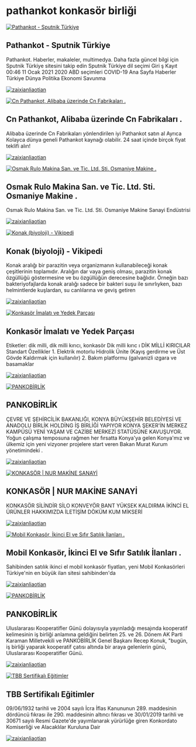 # pathankot konkasör birliği
<a href="https://mnn.zoosnet.net/LR/Chatpre.aspx?id=MNN94995150&p=https://topgrinding.com/" target="_blank">![Pathankot - Sputnik Türkiye](https://github.com/technlg/images/blob/main/53.jpg)</a>
## Pathankot - Sputnik Türkiye
Pathankot. Haberler, makaleler, multimedya. Daha fazla güncel bilgi için Sputnik Türkiye sitesini takip edin Sputnik Türkiye dil seçimi Giri ş Kayıt 00:46 11 Ocak 2021 2020 ABD seçimleri COVID-19 Ana Sayfa Haberler Türkiye Dünya Politika Ekonomi Savunma 
<a href="https://mnn.zoosnet.net/LR/Chatpre.aspx?id=MNN94995150&p=https://topgrinding.com/" target="_blank"><img src="https://github.com/technlg/images/raw/main/chat11.jpg" alt="zaixianliaotian"/></a><a href="//whatsapp.shibangsoft.com/WhatsApp.php" ><img src="https://github.com/technlg/images/raw/main/chat11.png" alt=""></a>
<a href="https://mnn.zoosnet.net/LR/Chatpre.aspx?id=MNN94995150&p=https://topgrinding.com/" target="_blank">![Cn Pathankot, Alibaba üzerinde Cn Fabrikaları .](https://github.com/technlg/images/blob/main/36.jpg)</a>
## Cn Pathankot, Alibaba üzerinde Cn Fabrikaları .
Alibaba üzerinde Cn Fabrikaları yönlendirilen iyi Pathankot satın al Ayrıca Kolayca dünya geneli Pathankot kaynağı olabilir. 24 saat içinde birçok fiyat teklifi alın!
<a href="https://mnn.zoosnet.net/LR/Chatpre.aspx?id=MNN94995150&p=https://topgrinding.com/" target="_blank"><img src="https://github.com/technlg/images/raw/main/chat11.jpg" alt="zaixianliaotian"/></a><a href="//whatsapp.shibangsoft.com/WhatsApp.php" ><img src="https://github.com/technlg/images/raw/main/chat11.png" alt=""></a>
<a href="https://mnn.zoosnet.net/LR/Chatpre.aspx?id=MNN94995150&p=https://topgrinding.com/" target="_blank">![Osmak Rulo Makina San. ve Tic. Ltd. Sti. Osmaniye Makine .](https://github.com/technlg/images/blob/main/61.jpg)</a>
## Osmak Rulo Makina San. ve Tic. Ltd. Sti. Osmaniye Makine .
Osmak Rulo Makina San. ve Tic. Ltd. Sti. Osmaniye Makine Sanayi Endüstrisi
<a href="https://mnn.zoosnet.net/LR/Chatpre.aspx?id=MNN94995150&p=https://topgrinding.com/" target="_blank"><img src="https://github.com/technlg/images/raw/main/chat11.jpg" alt="zaixianliaotian"/></a><a href="//whatsapp.shibangsoft.com/WhatsApp.php" ><img src="https://github.com/technlg/images/raw/main/chat11.png" alt=""></a>
<a href="https://mnn.zoosnet.net/LR/Chatpre.aspx?id=MNN94995150&p=https://topgrinding.com/" target="_blank">![Konak (biyoloji) - Vikipedi](https://github.com/technlg/images/blob/main/48.jpg)</a>
## Konak (biyoloji) - Vikipedi
Konak aralığı bir parazitin veya organizmanın kullanabileceği konak çeşitlerinin toplamıdır. Aralığın dar vaya geniş olması, parazitin konak özgüllüğü göstermesine ve bu özgüllüğün derecesine bağlıdır. Örneğin bazı bakteriyofajlarda konak aralığı sadece bir bakteri suşu ile sınırlıyken, bazı helmintlerde kuşlardan, su canlılarına ve geviş getiren 
<a href="https://mnn.zoosnet.net/LR/Chatpre.aspx?id=MNN94995150&p=https://topgrinding.com/" target="_blank"><img src="https://github.com/technlg/images/raw/main/chat11.jpg" alt="zaixianliaotian"/></a><a href="//whatsapp.shibangsoft.com/WhatsApp.php" ><img src="https://github.com/technlg/images/raw/main/chat11.png" alt=""></a>
<a href="https://mnn.zoosnet.net/LR/Chatpre.aspx?id=MNN94995150&p=https://topgrinding.com/" target="_blank">![Konkasör İmalatı ve Yedek Parçası](https://github.com/technlg/images/blob/main/37.jpg)</a>
## Konkasör İmalatı ve Yedek Parçası
Etiketler: dik milli, dik milli kırıcı, konkasör Dik milli kırıc ı DİK MİLLİ KIRICILAR Standart Özellikler 1. Elektrik motorlu Hidrolik Ünite (Kayış gerdirme ve Üst Gövde Kaldırmak için kullanılır) 2. Bakım platformu (galvanizli ızgara ve basamaklar 
<a href="https://mnn.zoosnet.net/LR/Chatpre.aspx?id=MNN94995150&p=https://topgrinding.com/" target="_blank"><img src="https://github.com/technlg/images/raw/main/chat11.jpg" alt="zaixianliaotian"/></a><a href="//whatsapp.shibangsoft.com/WhatsApp.php" ><img src="https://github.com/technlg/images/raw/main/chat11.png" alt=""></a>
<a href="https://mnn.zoosnet.net/LR/Chatpre.aspx?id=MNN94995150&p=https://topgrinding.com/" target="_blank">![PANKOBİRLİK](https://github.com/technlg/images/blob/main/31.jpg)</a>
## PANKOBİRLİK
ÇEVRE VE ŞEHİRCİLİK BAKANLIĞI, KONYA BÜYÜKŞEHİR BELEDİYESİ VE ANADOLU BİRLİK HOLDİNG İŞ BİRLİĞİ YAPIYOR KONYA ŞEKER'İN MERKEZ KAMPÜSÜ YENİ YAŞAM VE CAZİBE MERKEZİ STATÜSÜNE KAVUŞUYOR. Yoğun çalışma temposuna rağmen her fırsatta Konya'ya gelen Konya'mız ve ülkemiz için yeni vizyoner projelere start veren Bakan Murat Kurum yönetimindeki .
<a href="https://mnn.zoosnet.net/LR/Chatpre.aspx?id=MNN94995150&p=https://topgrinding.com/" target="_blank"><img src="https://github.com/technlg/images/raw/main/chat11.jpg" alt="zaixianliaotian"/></a><a href="//whatsapp.shibangsoft.com/WhatsApp.php" ><img src="https://github.com/technlg/images/raw/main/chat11.png" alt=""></a>
<a href="https://mnn.zoosnet.net/LR/Chatpre.aspx?id=MNN94995150&p=https://topgrinding.com/" target="_blank">![KONKASÖR | NUR MAKİNE SANAYİ](https://github.com/technlg/images/blob/main/11.jpg)</a>
## KONKASÖR | NUR MAKİNE SANAYİ
KONKASÖR SİLİNDİR SİLO KONVEYÖR BANT YÜKSEK KALDIRMA İKİNCİ EL ÜRÜNLER HAKKIMIZDA İLETİŞİM DÖKÜM KUM MİKSERİ
<a href="https://mnn.zoosnet.net/LR/Chatpre.aspx?id=MNN94995150&p=https://topgrinding.com/" target="_blank"><img src="https://github.com/technlg/images/raw/main/chat11.jpg" alt="zaixianliaotian"/></a><a href="//whatsapp.shibangsoft.com/WhatsApp.php" ><img src="https://github.com/technlg/images/raw/main/chat11.png" alt=""></a>
<a href="https://mnn.zoosnet.net/LR/Chatpre.aspx?id=MNN94995150&p=https://topgrinding.com/" target="_blank">![Mobil Konkasör, İkinci El ve Sıfır Satılık İlanları .](https://github.com/technlg/images/blob/main/32.jpg)</a>
## Mobil Konkasör, İkinci El ve Sıfır Satılık İlanları .
Sahibinden satılık ikinci el mobil konkasör fiyatları, yeni Mobil Konkasörleri Türkiye'nin en büyük ilan sitesi sahibinden'da
<a href="https://mnn.zoosnet.net/LR/Chatpre.aspx?id=MNN94995150&p=https://topgrinding.com/" target="_blank"><img src="https://github.com/technlg/images/raw/main/chat11.jpg" alt="zaixianliaotian"/></a><a href="//whatsapp.shibangsoft.com/WhatsApp.php" ><img src="https://github.com/technlg/images/raw/main/chat11.png" alt=""></a>
<a href="https://mnn.zoosnet.net/LR/Chatpre.aspx?id=MNN94995150&p=https://topgrinding.com/" target="_blank">![PANKOBİRLİK](https://github.com/technlg/images/blob/main/24.jpg)</a>
## PANKOBİRLİK
Uluslararası Kooperatifler Günü dolayısıyla yayınladığı mesajında kooperatif kelimesinin iş birliği anlamına geldiğini belirten 25. ve 26. Dönem AK Parti Karaman Milletvekili ve PANKOBİRLİK Genel Başkanı Recep Konuk, "bugün, iş birliği yaparak kooperatif çatısı altında bir araya gelenlerin günü, Uluslararası Kooperatifler Günü.
<a href="https://mnn.zoosnet.net/LR/Chatpre.aspx?id=MNN94995150&p=https://topgrinding.com/" target="_blank"><img src="https://github.com/technlg/images/raw/main/chat11.jpg" alt="zaixianliaotian"/></a><a href="//whatsapp.shibangsoft.com/WhatsApp.php" ><img src="https://github.com/technlg/images/raw/main/chat11.png" alt=""></a>
<a href="https://mnn.zoosnet.net/LR/Chatpre.aspx?id=MNN94995150&p=https://topgrinding.com/" target="_blank">![TBB Sertifikalı Eğitimler](https://github.com/technlg/images/blob/main/24.jpg)</a>
## TBB Sertifikalı Eğitimler
09/06/1932 tarihli ve 2004 sayılı İcra İflas Kanununun 289. maddesinin dördüncü fıkrası ile 290. maddesinin altıncı fıkrası ve 30/01/2019 tarihli ve 30671 sayılı Resmi Gazete'de yayımlanarak yürürlüğe giren Konkordato Komiserliği ve Alacaklılar Kuruluna Dair 
<a href="https://mnn.zoosnet.net/LR/Chatpre.aspx?id=MNN94995150&p=https://topgrinding.com/" target="_blank"><img src="https://github.com/technlg/images/raw/main/chat11.jpg" alt="zaixianliaotian"/></a><a href="//whatsapp.shibangsoft.com/WhatsApp.php" ><img src="https://github.com/technlg/images/raw/main/chat11.png" alt=""></a>
